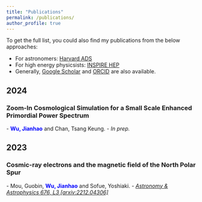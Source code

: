 ```yaml
---
title: "Publications"
permalink: /publications/
author_profile: true
---
```


To get the full list, you could also find my publications from the below approaches:  
- For astronomers: [Harvard ADS](https://ui.adsabs.harvard.edu/search/q=orcid%3A0009-0000-7431-7885&sort=date+desc)  
- For high energy physicsists: [INSPIRE HEP](https://inspirehep.net/authors/2685932)  
- Generally, [Google Scholar](https://scholar.google.com/citations?user=hxR2VSsAAAAJ&hl=zh-CN&authuser=2) and [ORCID](https://orcid.org/0009-0000-7431-7885) are also available.

## 2024

<h3>Zoom-In Cosmological Simulation for a Small Scale Enhanced Primordial Power Spectrum</h3>
- <span> <strong><span style="color: blue;">Wu, Jianhao</span></strong> and Chan, Tsang Keung. </span>
- <a style="font-style: italic;">In prep.</a>

## 2023

<h3>Cosmic-ray electrons and the magnetic field of the North Polar Spur</h3>
- <span> Mou, Guobin, <strong><span style="color: blue;">Wu, Jianhao</span></strong> and Sofue, Yoshiaki. </span>
- <a style="font-style: italic;" href="https://www.aanda.org/articles/aa/full_html/2023/08/aa45401-22/aa45401-22.html">Astronomy & Astrophysics 676, L3 [arxiv:2212.04306]</a>